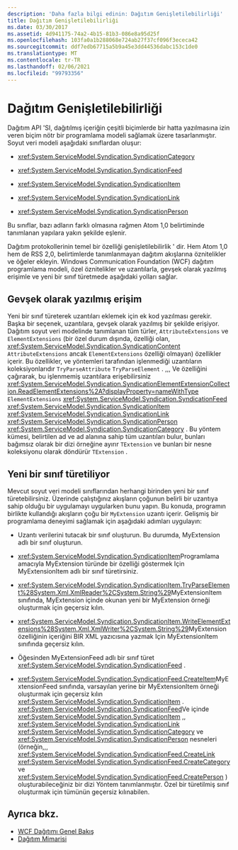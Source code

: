 ```yaml
---
description: 'Daha fazla bilgi edinin: Dağıtım Genişletilebilirliği'
title: Dağıtım Genişletilebilirliği
ms.date: 03/30/2017
ms.assetid: 4d941175-74a2-4b15-81b3-086e8a95d25f
ms.openlocfilehash: 103fa0a1b288068e724ab27f37cf096f3ececa42
ms.sourcegitcommit: ddf7edb67715a5b9a45e3dd44536dabc153c1de0
ms.translationtype: MT
ms.contentlocale: tr-TR
ms.lasthandoff: 02/06/2021
ms.locfileid: "99793356"
---
```

# <a name="syndication-extensibility"></a>Dağıtım Genişletilebilirliği

Dağıtım API 'SI, dağıtılmış içeriğin çeşitli biçimlerde bir hatta yazılmasına izin veren biçim nötr bir programlama modeli sağlamak üzere tasarlanmıştır. Soyut veri modeli aşağıdaki sınıflardan oluşur:  
  
- <xref:System.ServiceModel.Syndication.SyndicationCategory>  
  
- <xref:System.ServiceModel.Syndication.SyndicationFeed>  
  
- <xref:System.ServiceModel.Syndication.SyndicationItem>  
  
- <xref:System.ServiceModel.Syndication.SyndicationLink>  
  
- <xref:System.ServiceModel.Syndication.SyndicationPerson>  
  
 Bu sınıflar, bazı adların farklı olmasına rağmen Atom 1,0 belirtiminde tanımlanan yapılara yakın şekilde eşlenir.  
  
 Dağıtım protokollerinin temel bir özelliği genişletilebilirlik ' dir. Hem Atom 1,0 hem de RSS 2,0, belirtimlerde tanımlanmayan dağıtım akışlarına öznitelikler ve öğeler ekleyin. Windows Communication Foundation (WCF) dağıtım programlama modeli, özel öznitelikler ve uzantılarla, gevşek olarak yazılmış erişimle ve yeni bir sınıf türetmede aşağıdaki yolları sağlar.  
  
## <a name="loosely-typed-access"></a>Gevşek olarak yazılmış erişim  

 Yeni bir sınıf türeterek uzantıları eklemek için ek kod yazılması gerekir. Başka bir seçenek, uzantılara, gevşek olarak yazılmış bir şekilde erişiyor. Dağıtım soyut veri modelinde tanımlanan tüm türler, `AttributeExtensions` ve `ElementExtensions` (bir özel durum dışında, özelliği olan, <xref:System.ServiceModel.Syndication.SyndicationContent> `AttributeExtensions` ancak `ElementExtensions` özelliği olmayan) özellikler içerir. Bu özellikler, ve yöntemleri tarafından işlenmediği uzantıların koleksiyonlarıdır `TryParseAttribute` `TryParseElement` . ,,, Ve özelliğini çağırarak, bu işlenmemiş uzantılara erişebilirsiniz <xref:System.ServiceModel.Syndication.SyndicationElementExtensionCollection.ReadElementExtensions%2A?displayProperty=nameWithType> `ElementExtensions` <xref:System.ServiceModel.Syndication.SyndicationFeed> <xref:System.ServiceModel.Syndication.SyndicationItem> <xref:System.ServiceModel.Syndication.SyndicationLink> <xref:System.ServiceModel.Syndication.SyndicationPerson> <xref:System.ServiceModel.Syndication.SyndicationCategory> . Bu yöntem kümesi, belirtilen ad ve ad alanına sahip tüm uzantıları bulur, bunları bağımsız olarak bir dizi örneğine ayırır `TExtension` ve bunları bir nesne koleksiyonu olarak döndürür `TExtension` .  
  
## <a name="deriving-a-new-class"></a>Yeni bir sınıf türetiliyor  

 Mevcut soyut veri modeli sınıflarından herhangi birinden yeni bir sınıf türetebilirsiniz. Üzerinde çalıştığınız akışların çoğunun belirli bir uzantıya sahip olduğu bir uygulamayı uygularken bunu yapın. Bu konuda, programın birlikte kullandığı akışların çoğu bir `MyExtension` uzantı içerir. Gelişmiş bir programlama deneyimi sağlamak için aşağıdaki adımları uygulayın:  
  
- Uzantı verilerini tutacak bir sınıf oluşturun. Bu durumda, MyExtension adlı bir sınıf oluşturun.  
  
- <xref:System.ServiceModel.Syndication.SyndicationItem>Programlama amacıyla MyExtension türünde bir özelliği göstermek Için MyExtensionItem adlı bir sınıf türetirsiniz.  
  
- <xref:System.ServiceModel.Syndication.SyndicationItem.TryParseElement%28System.Xml.XmlReader%2CSystem.String%29>MyExtensionItem sınıfında, MyExtension içinde okunan yeni bir MyExtension örneği oluşturmak için geçersiz kılın.  
  
- <xref:System.ServiceModel.Syndication.SyndicationItem.WriteElementExtensions%28System.Xml.XmlWriter%2CSystem.String%29>MyExtension özelliğinin içeriğini BIR XML yazıcısına yazmak Için MyExtensionItem sınıfında geçersiz kılın.  
  
- Öğesinden MyExtensionFeed adlı bir sınıf türet <xref:System.ServiceModel.Syndication.SyndicationFeed> .  
  
- <xref:System.ServiceModel.Syndication.SyndicationFeed.CreateItem>MyExtensionFeed sınıfında, varsayılan yerine bir MyExtensionItem örneği oluşturmak için geçersiz kılın <xref:System.ServiceModel.Syndication.SyndicationItem> . <xref:System.ServiceModel.Syndication.SyndicationFeed>Ve içinde <xref:System.ServiceModel.Syndication.SyndicationItem> ,, <xref:System.ServiceModel.Syndication.SyndicationLink> <xref:System.ServiceModel.Syndication.SyndicationCategory> ve <xref:System.ServiceModel.Syndication.SyndicationPerson> nesneleri (örneğin,,, <xref:System.ServiceModel.Syndication.SyndicationFeed.CreateLink> <xref:System.ServiceModel.Syndication.SyndicationFeed.CreateCategory> ve <xref:System.ServiceModel.Syndication.SyndicationFeed.CreatePerson> ) oluşturabileceğiniz bir dizi Yöntem tanımlanmıştır. Özel bir türetilmiş sınıf oluşturmak için tümünün geçersiz kılınabilen.  
  
## <a name="see-also"></a>Ayrıca bkz.

- [WCF Dağıtımı Genel Bakış](wcf-syndication-overview.md)
- [Dağıtım Mimarisi](architecture-of-syndication.md)
